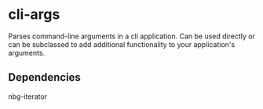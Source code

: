 # cli-args
Parses command-line arguments in a cli application. Can be used directly or can be subclassed to add additional functionality to your application's arguments.

## Dependencies
nbg-iterator